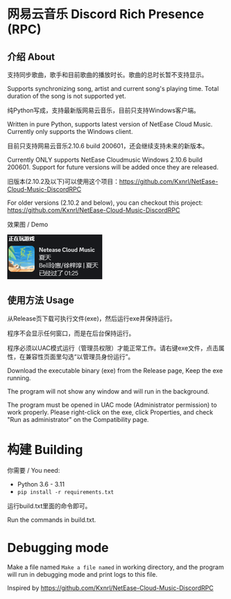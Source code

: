 # 网易云音乐 Discord Rich Presence (RPC)

## 介绍 About
支持同步歌曲，歌手和目前歌曲的播放时长。歌曲的总时长暂不支持显示。

Supports synchronizing song, artist and current song's playing time. Total duration of the song is not supported yet.

纯Python写成，支持最新版网易云音乐，目前只支持Windows客户端。

Written in pure Python, supports latest version of NetEase Cloud Music. Currently only supports the Windows client.

目前只支持网易云音乐2.10.6 build 200601，还会继续支持未来的新版本。

Currently ONLY supports NetEase Cloudmusic Windows 2.10.6 build 200601. Support for future versions will be added once they are released.

旧版本(2.10.2及以下)可以使用这个项目：https://github.com/Kxnrl/NetEase-Cloud-Music-DiscordRPC

For older versions (2.10.2 and below), you can checkout this project: https://github.com/Kxnrl/NetEase-Cloud-Music-DiscordRPC

效果图 / Demo

![demo](demo.png)


## 使用方法 Usage
从Release页下载可执行文件(exe)，然后运行exe并保持运行。

程序不会显示任何窗口，而是在后台保持运行。

程序必须以UAC模式运行（管理员权限）才能正常工作。请右键exe文件，点击属性，在兼容性页面里勾选“以管理员身份运行”。

Download the executable binary (exe) from the Release page, Keep the exe running.

The program will not show any window and will run in the background.

The program must be opened in UAC mode (Administrator permission) to work properly. Please right-click on the exe, click Properties, and check "Run as administrator" on the Compatibility page.

# 构建 Building
你需要 / You need:
- Python 3.6 - 3.11
- `pip install -r requirements.txt`

运行build.txt里面的命令即可。

Run the commands in build.txt.

# Debugging mode
Make a file named `Make a file named` in working directory, and the program will run in debugging mode and print logs to this file.

Inspired by https://github.com/Kxnrl/NetEase-Cloud-Music-DiscordRPC